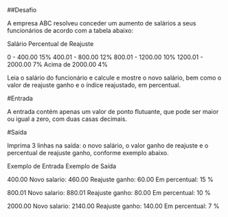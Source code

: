 ##Desafio

A empresa ABC resolveu conceder um aumento de salários a seus funcionários de acordo com a tabela abaixo:
 

Salário 	        Percentual de Reajuste

0 - 400.00           15%
400.01 - 800.00      12%
800.01 - 1200.00     10%
1200.01 - 2000.00    7%
Acima de 2000.00     4%
	

Leia o salário do funcionário e calcule e mostre o novo salário, bem como o valor de reajuste ganho e o índice reajustado, em percentual.

#Entrada

A entrada contém apenas um valor de ponto flutuante, que pode ser maior ou igual a zero, com duas casas decimais.

#Saída

Imprima 3 linhas na saída: o novo salário, o valor ganho de reajuste e o percentual de reajuste ganho, conforme exemplo abaixo.
 
Exemplo de Entrada 	Exemplo de Saída

400.00              Novo salario: 460.00
                    Reajuste ganho: 60.00
                    Em percentual: 15 %

800.01              Novo salario: 880.01
                    Reajuste ganho: 80.00
                    Em percentual: 10 %

2000.00             Novo salario: 2140.00
                    Reajuste ganho: 140.00
                    Em percentual: 7 %